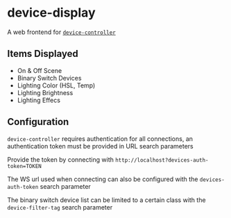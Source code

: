 # device-display

A web frontend for [`device-controller`](https://github.com/MatthewCash/device-controller)

## Items Displayed

- On & Off Scene
- Binary Switch Devices
- Lighting Color (HSL, Temp)
- Lighting Brightness
- Lighting Effecs

## Configuration

`device-controller` requires authentication for all connections, an authentication token must be provided in URL search parameters

Provide the token by connecting with `http://localhost?devices-auth-token=TOKEN`

The WS url used when connecting can also be configured with the `devices-auth-token` search parameter

The binary switch device list can be limited to a certain class with the `device-filter-tag` search parameter